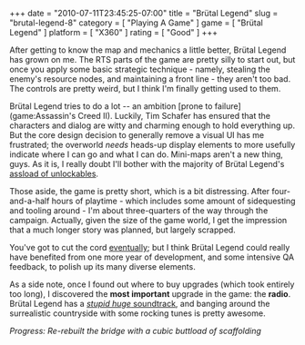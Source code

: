 +++
date = "2010-07-11T23:45:25-07:00"
title = "Brütal Legend"
slug = "brutal-legend-8"
category = [ "Playing A Game" ]
game = [ "Brütal Legend" ]
platform = [ "X360" ]
rating = [ "Good" ]
+++

After getting to know the map and mechanics a little better, Brütal Legend has grown on me.  The RTS parts of the game are pretty silly to start out, but once you apply some basic strategic technique - namely, stealing the enemy's resource nodes, and maintaining a front line - they aren't too bad.  The controls are pretty weird, but I think I'm finally getting used to them.

Brütal Legend tries to do a lot -- an ambition [prone to failure](game:Assassin's Creed II).  Luckily, Tim Schafer has ensured that the characters and dialog are witty and charming enough to hold everything up.  But the core design decision to generally remove a visual UI has me frustrated; the overworld <i>needs</i> heads-up display elements to more usefully indicate where I can go and what I can do.  Mini-maps aren't a new thing, guys.  As it is, I really doubt I'll bother with the majority of Brütal Legend's <a href="http://images.roosterteeth.com/images/4ad50c58b5b55_bighugemap.jpg">assload of unlockables</a>.

Those aside, the game is pretty short, which is a bit distressing.  After four-and-a-half hours of playtime - which includes some amount of sidequesting and tooling around - I'm about three-quarters of the way through the campaign.  Actually, given the size of the game world, I get the impression that a much longer story was planned, but largely scrapped.

You've got to cut the cord <a href="http://en.wikipedia.org/wiki/Brutal_Legend#Development_history">eventually</a>; but I think Brütal Legend could really have benefited from one more year of development, and some intensive QA feedback, to polish up its many diverse elements.

As a side note, once I found out where to buy upgrades (which took entirely too long), I discovered the <b>most important</b> upgrade in the game: the <b>radio</b>.  Brütal Legend has a <a href="http://en.wikipedia.org/wiki/Brutal_Legend#Soundtrack"><i>stupid huge</i> soundtrack</a>, and banging around the surrealistic countryside with some rocking tunes is pretty awesome.

<i>Progress: Re-rebuilt the bridge with a cubic buttload of scaffolding</i>
